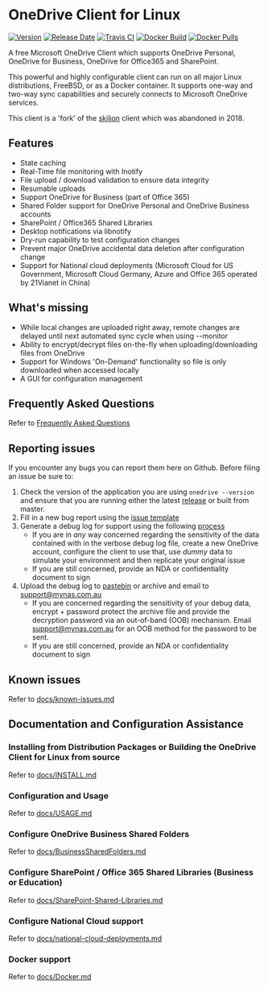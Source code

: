 # OneDrive Client for Linux
[![Version](https://img.shields.io/github/v/release/abraunegg/onedrive)](https://github.com/abraunegg/onedrive/releases)
[![Release Date](https://img.shields.io/github/release-date/abraunegg/onedrive)](https://github.com/abraunegg/onedrive/releases)
[![Travis CI](https://img.shields.io/travis/com/abraunegg/onedrive)](https://travis-ci.com/abraunegg/onedrive/builds)
[![Docker Build](https://img.shields.io/docker/cloud/automated/driveone/onedrive)](https://hub.docker.com/r/driveone/onedrive)
[![Docker Pulls](https://img.shields.io/docker/pulls/driveone/onedrive)](https://hub.docker.com/r/driveone/onedrive)

A free Microsoft OneDrive Client which supports OneDrive Personal, OneDrive for Business, OneDrive for Office365 and SharePoint.

This powerful and highly configurable client can run on all major Linux distributions, FreeBSD, or as a Docker container. It supports one-way and two-way sync capabilities and securely connects to Microsoft OneDrive services.

This client is a 'fork' of the [skilion](https://github.com/skilion/onedrive) client which was abandoned in 2018.

## Features
*   State caching
*   Real-Time file monitoring with Inotify
*   File upload / download validation to ensure data integrity
*   Resumable uploads
*   Support OneDrive for Business (part of Office 365)
*   Shared Folder support for OneDrive Personal and OneDrive Business accounts
*   SharePoint / Office365 Shared Libraries
*   Desktop notifications via libnotify
*   Dry-run capability to test configuration changes
*   Prevent major OneDrive accidental data deletion after configuration change
*   Support for National cloud deployments (Microsoft Cloud for US Government, Microsoft Cloud Germany, Azure and Office 365 operated by 21Vianet in China)

## What's missing
*   While local changes are uploaded right away, remote changes are delayed until next automated sync cycle when using --monitor
*   Ability to encrypt/decrypt files on-the-fly when uploading/downloading files from OneDrive
*   Support for Windows 'On-Demand' functionality so file is only downloaded when accessed locally
*   A GUI for configuration management

## Frequently Asked Questions
Refer to [Frequently Asked Questions](https://github.com/abraunegg/onedrive/wiki/Frequently-Asked-Questions)

## Reporting issues
If you encounter any bugs you can report them here on Github. Before filing an issue be sure to:

1.  Check the version of the application you are using `onedrive --version` and ensure that you are running either the latest [release](https://github.com/abraunegg/onedrive/releases) or built from master.
2.  Fill in a new bug report using the [issue template](https://github.com/abraunegg/onedrive/issues/new?template=bug_report.md)
3.  Generate a debug log for support using the following [process](https://github.com/abraunegg/onedrive/wiki/Generate-debug-log-for-support)
    *   If you are in *any* way concerned regarding the sensitivity of the data contained with in the verbose debug log file, create a new OneDrive account, configure the client to use that, use *dummy* data to simulate your environment and then replicate your original issue
    *   If you are still concerned, provide an NDA or confidentiality document to sign
4.  Upload the debug log to [pastebin](https://pastebin.com/) or archive and email to support@mynas.com.au
    *   If you are concerned regarding the sensitivity of your debug data, encrypt + password protect the archive file and provide the decryption password via an out-of-band (OOB) mechanism. Email support@mynas.com.au for an OOB method for the password to be sent.
    *   If you are still concerned, provide an NDA or confidentiality document to sign

## Known issues
Refer to [docs/known-issues.md](https://github.com/abraunegg/onedrive/blob/master/docs/known-issues.md)

## Documentation and Configuration Assistance
### Installing from Distribution Packages or Building the OneDrive Client for Linux from source
Refer to [docs/INSTALL.md](https://github.com/abraunegg/onedrive/blob/master/docs/INSTALL.md)

### Configuration and Usage
Refer to [docs/USAGE.md](https://github.com/abraunegg/onedrive/blob/master/docs/USAGE.md)

### Configure OneDrive Business Shared Folders
Refer to [docs/BusinessSharedFolders.md](https://github.com/abraunegg/onedrive/blob/master/docs/BusinessSharedFolders.md)

### Configure SharePoint / Office 365 Shared Libraries (Business or Education)
Refer to [docs/SharePoint-Shared-Libraries.md](https://github.com/abraunegg/onedrive/blob/master/docs/SharePoint-Shared-Libraries.md)

### Configure National Cloud support
Refer to [docs/national-cloud-deployments.md](https://github.com/abraunegg/onedrive/blob/master/docs/national-cloud-deployments.md)

### Docker support
Refer to [docs/Docker.md](https://github.com/abraunegg/onedrive/blob/master/docs/Docker.md)
